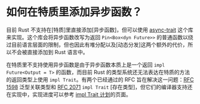 # 如何在特质里添加异步函数？

目前 Rust 不支持在[特质]里直接添加[异步函数]，但可以使用 [async-trait] 这个库来实现。这个库会将异步函数改写为返回 `Pin<Box<dyn Future>>` 的普通函数以绕过目前语言层面的限制，但也因此有堆分配以及[动态分发]这两个额外的代价，所以不会被直接添加到 Rust 语言中。

在特质里不支持使用异步函数是由于异步函数本质上是一个返回 `impl Future<Output = T>` 的函数，而目前 Rust 的类型系统还无法表达在特质的方法的返回类型上使用 `impl Trait`。有两个已经通过的 RFC 旨在解决这一问题：[RFC 1598][rfc1598] 泛型关联类型和 [RFC 2071][rfc2071] `impl Trait` [存在类型]，但它们的编译器支持还在实现中，实现进度可以参考 [impl Trait 计划][impl-trait-initiative]的页面。


[async-trait]: https://crates.io/crates/async-trait

[rfc1598]: https://rust-lang.github.io/rfcs/1598-generic_associated_types.html
[rfc2071]: https://rust-lang.github.io/rfcs/2071-impl-trait-existential-types.html
[impl-trait-initiative]: https://rust-lang.github.io/impl-trait-initiative/
